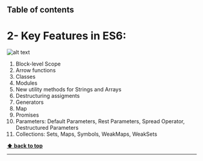 ## Table of contents
# 2- Key Features in ES6:

![alt text](http://www.leolanese.com/es6.svg "JS")

01. Block-level Scope
02. Arrow functions
03. Classes
04. Modules
05. New utility methods for Strings and Arrays
06. Destructuring assigments
07. Generators
08. Map
09. Promises
10. Parameters: Default Parameters, Rest Parameters, Spread Operator, Destructured Parameters 
11. Collections: Sets, Maps, Symbols, WeakMaps, WeakSets



**[⬆ back to top](#table-of-contents)**

----------------------------------------------------------------------------------------------------------------------
